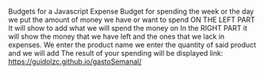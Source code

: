 
Budgets for a Javascript Expense
Budget for spending the week or the day
we put the amount of money we have or want to spend
ON THE LEFT PART It will show to add what we will spend the money on
In the RIGHT PART it will show the money that we have left and the ones that we lack in expenses.
We enter the product name
we enter the quantity of said product and we will add
The result of your spending will be displayed
link:
https://guidolzc.github.io/gastoSemanal/
